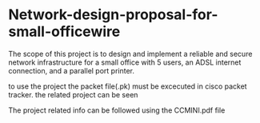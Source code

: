 # Network-design-proposal-for-small-officewire
The scope of this project is to design and implement a reliable and secure network infrastructure for a small office with 5 users, an ADSL internet connection, and a parallel port printer. 


to use the project the packet file(.pk) must be excecuted in cisco packet tracker.
the related project can be seen 

The project related info can be followed using  the CCMINI.pdf file 
